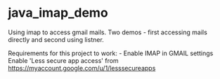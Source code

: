 # java_imap_demo
Using imap to access gmail mails. Two demos - first accessing mails directly and second using listner.

Requirements for this project to work: -
Enable IMAP in GMAIL settings
Enable 'Less secure app access' from https://myaccount.google.com/u/1/lesssecureapps
